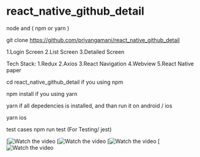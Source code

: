# react_native_github_detail



node and ( npm or yarn )

git clone https://github.com/priyangamani/react_native_github_detail

1.Login Screen
2.List Screen
3.Detailed Screen

Tech Stack:
1.Redux
2.Axios
3.React Navigation
4.Webview
5.React Native paper



cd react_native_github_detail if you using npm

npm install if you using yarn

yarn if all depedencies is installed, and than run it on android / ios

yarn ios

test cases npm run test (For Testing/ jest)

[![Watch the video](https://github.com/priyangamani/react_native_github_detail/blob/master/screenshots/Login.png)
[![Watch the video](https://github.com/priyangamani/react_native_github_detail/blob/master/screenshots/LoginError.png)
[![Watch the video](https://github.com/priyangamani/react_native_github_detail/blob/master/screenshots/search.png)
[![Watch the video](https://github.com/priyangamani/react_native_github_detail/blob/master/screenshots/webview.png)

